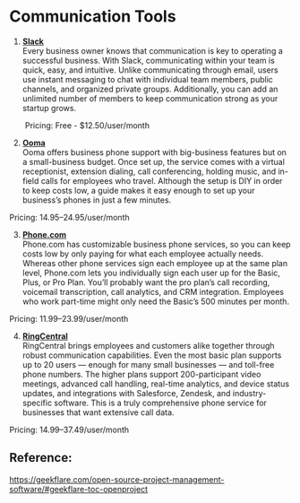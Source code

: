 # Communication Tools 

1. **[Slack](https://slack.com/)**
<br>Every business owner knows that communication is key to operating a successful business. With Slack, communicating within your team is quick, easy, and intuitive. Unlike communicating through email, users use instant messaging to chat with individual team members, public channels, and organized private groups. Additionally, you can add an unlimited number of members to keep communication strong as your startup grows. 

&emsp;&emsp;Pricing: Free - $12.50/user/month

2. **[Ooma](https://www.ooma.com/)**
<br>Ooma offers business phone support with big-business features but on a small-business budget. Once set up, the service comes with a virtual receptionist, extension dialing, call conferencing, holding music, and in-field calls for employees who travel. Although the setup is DIY in order to keep costs low, a guide makes it easy enough to set up your business’s phones in just a few minutes.

Pricing: $14.95–$24.95/user/month

3. **[Phone.com](https://www.phone.com/)**
<br>Phone.com has customizable business phone services, so you can keep costs low by only paying for what each employee actually needs. Whereas other phone services sign each employee up at the same plan level, Phone.com lets you individually sign each user up for the Basic, Plus, or Pro Plan. You’ll probably want the pro plan’s call recording, voicemail transcription, call analytics, and CRM integration. Employees who work part-time might only need the Basic’s 500 minutes per month.

Pricing: $11.99–$23.99/user/month

4. **[RingCentral](https://www.ringcentral.com/)**
<br>RingCentral brings employees and customers alike together through robust communication capabilities. Even the most basic plan supports up to 20 users — enough for many small businesses — and toll-free phone numbers. The higher plans support 200-participant video meetings, advanced call handling, real-time analytics, and device status updates, and integrations with Salesforce, Zendesk, and industry-specific software. This is a truly comprehensive phone service for businesses that want extensive call data.

Pricing: $14.99–$37.49/user/month


## Reference:
https://geekflare.com/open-source-project-management-software/#geekflare-toc-openproject
